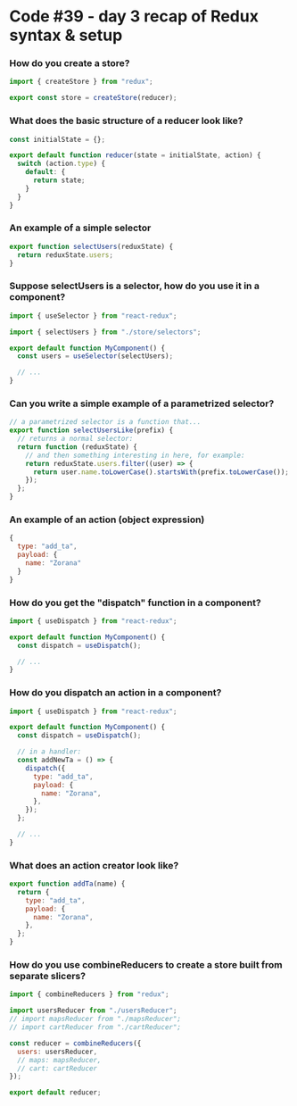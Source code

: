 # Code #39 - day 3 recap of Redux syntax & setup

### How do you create a store?

```jsx
import { createStore } from "redux";

export const store = createStore(reducer);
```

### What does the basic structure of a reducer look like?

```jsx
const initialState = {};

export default function reducer(state = initialState, action) {
  switch (action.type) {
    default: {
      return state;
    }
  }
}
```

### An example of a simple selector

```jsx
export function selectUsers(reduxState) {
  return reduxState.users;
}
```

### Suppose selectUsers is a selector, how do you use it in a component?

```jsx
import { useSelector } from "react-redux";

import { selectUsers } from "./store/selectors";

export default function MyComponent() {
  const users = useSelector(selectUsers);

  // ...
}
```

### Can you write a simple example of a parametrized selector?

```jsx
// a parametrized selector is a function that...
export function selectUsersLike(prefix) {
  // returns a normal selector:
  return function (reduxState) {
    // and then something interesting in here, for example:
    return reduxState.users.filter((user) => {
      return user.name.toLowerCase().startsWith(prefix.toLowerCase());
    });
  };
}
```

### An example of an action (object expression)

```jsx
{
  type: "add_ta",
  payload: {
    name: "Zorana"
  }
}
```

### How do you get the "dispatch" function in a component?

```jsx
import { useDispatch } from "react-redux";

export default function MyComponent() {
  const dispatch = useDispatch();

  // ...
}
```

### How do you dispatch an action in a component?

```jsx
import { useDispatch } from "react-redux";

export default function MyComponent() {
  const dispatch = useDispatch();

  // in a handler:
  const addNewTa = () => {
    dispatch({
      type: "add_ta",
      payload: {
        name: "Zorana",
      },
    });
  };

  // ...
}
```

### What does an action creator look like?

```jsx
export function addTa(name) {
  return {
    type: "add_ta",
    payload: {
      name: "Zorana",
    },
  };
}
```

### How do you use combineReducers to create a store built from separate slicers?

```jsx
import { combineReducers } from "redux";

import usersReducer from "./usersReducer";
// import mapsReducer from "./mapsReducer";
// import cartReducer from "./cartReducer";

const reducer = combineReducers({
  users: usersReducer,
  // maps: mapsReducer,
  // cart: cartReducer
});

export default reducer;
```
